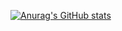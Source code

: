 [![Anurag's GitHub stats](https://github-readme-stats.vercel.app/api?username=MeaninGood)](https://github.com/anuraghazra/github-readme-stats)
